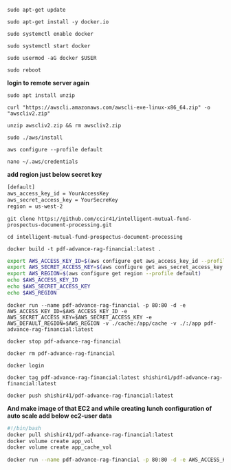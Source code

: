 `sudo apt-get update`

`sudo apt-get install -y docker.io`

`sudo systemctl enable docker`

`sudo systemctl start docker`

`sudo usermod -aG docker $USER`

`sudo reboot`


**login to remote server again**


`sudo apt install unzip`

`curl "https://awscli.amazonaws.com/awscli-exe-linux-x86_64.zip" -o "awscliv2.zip"`

`unzip awscliv2.zip && rm awscliv2.zip`

`sudo ./aws/install`

`aws configure --profile default`

`nano ~/.aws/credentials`

**add region just below secret key**

```bash
[default]
aws_access_key_id = YourAccessKey
aws_secret_access_key = YourSecreKey
region = us-west-2
```

`git clone https://github.com/ccir41/intelligent-mutual-fund-prospectus-document-processing.git`

`cd intelligent-mutual-fund-prospectus-document-processing`

`docker build -t pdf-advance-rag-financial:latest .`

```bash
export AWS_ACCESS_KEY_ID=$(aws configure get aws_access_key_id --profile default)
export AWS_SECRET_ACCESS_KEY=$(aws configure get aws_secret_access_key --profile default)
export AWS_REGION=$(aws configure get region --profile default)
echo $AWS_ACCESS_KEY_ID
echo $AWS_SECRET_ACCESS_KEY
echo $AWS_REGION
```

`docker run --name pdf-advance-rag-financial -p 80:80 -d -e AWS_ACCESS_KEY_ID=$AWS_ACCESS_KEY_ID -e AWS_SECRET_ACCESS_KEY=$AWS_SECRET_ACCESS_KEY -e AWS_DEFAULT_REGION=$AWS_REGION -v ./cache:/app/cache -v ./:/app pdf-advance-rag-financial:latest`

`docker stop pdf-advance-rag-financial`

`docker rm pdf-advance-rag-financial`

`docker login`

`docker tag pdf-advance-rag-financial:latest shishir41/pdf-advance-rag-financial:latest`

`docker push shishir41/pdf-advance-rag-financial:latest`


**And make image of that EC2 and while creating lunch configuration of auto scale add below ec2-user data**

```bash
#!/bin/bash
docker pull shishir41/pdf-advance-rag-financial:latest
docker volume create app_vol
docker volume create app_cache_vol

docker run --name pdf-advance-rag-financial -p 80:80 -d -e AWS_ACCESS_KEY_ID=YourAccessKey -e AWS_SECRET_ACCESS_KEY=YourSecretKey -e AWS_DEFAULT_REGION=YourAwsRegion -v app_vol:/app/cache -v app_cache_vol:/app shishir41/pdf-advance-rag-financial:latest
```